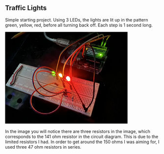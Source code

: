 ## Traffic Lights
Simple starting project. Using 3 LEDs, the lights are lit up in the pattern green, yellow, red, before all turning back off. Each step is 1 second long. 

<img src="./Image.jpeg" alt="Image of traffic light project" width="400"/>

In the image you will notice there are three resistors in the image, which corresponds to the 141 ohm resistor in the circuit diagram. This is due to the limited resistors I had. In order to get around the 150 ohms I was aiming for, I used three 47 ohm resistors in series.